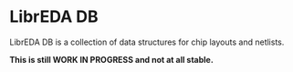# LibrEDA DB

LibrEDA DB is a collection of data structures for chip layouts and netlists.

**This is still WORK IN PROGRESS and not at all stable.**
